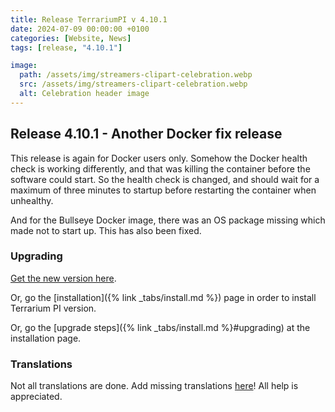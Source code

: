 ```yaml
---
title: Release TerrariumPI v 4.10.1
date: 2024-07-09 00:00:00 +0100
categories: [Website, News]
tags: [release, "4.10.1"]

image:
  path: /assets/img/streamers-clipart-celebration.webp
  src: /assets/img/streamers-clipart-celebration.webp
  alt: Celebration header image
---
```


## Release 4.10.1 - Another Docker fix release

This release is again for Docker users only. Somehow the Docker health check is working differently, and that was killing the container before the software could start. So the health check is changed, and should wait for a maximum of three minutes to startup before restarting the container when unhealthy.

And for the Bullseye Docker image, there was an OS package missing which made not to start up. This has also been fixed.

### Upgrading

[Get the new version here](https://github.com/theyosh/TerrariumPI/releases/tag/4.10.1).

Or, go the [installation]({% link _tabs/install.md %}) page in order to install Terrarium PI version.

Or, go the [upgrade steps]({% link _tabs/install.md %}#upgrading) at the installation page.

### Translations

Not all translations are done. Add missing translations [here](https://weblate.theyosh.nl/engage/terrariumpi/)! All help is appreciated.
